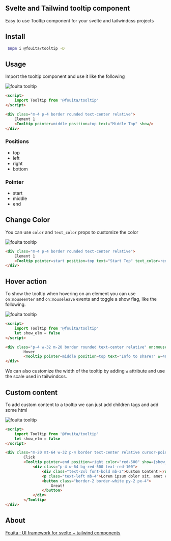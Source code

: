 ## Svelte and Tailwind tooltip component

Easy to use Tooltip component for your svelte and tailwindcss projects

## Install

```bash
 $npm i @fouita/tooltip -D
```

## Usage

Import the tooltip component and use it like the following

![fouita tooltip](https://cdn.fouita.com/assets/pics/template/tooltip/tooltip-simple.jpg)

```html
<script>
	import Tooltip from '@fouita/tooltip'
</script>

<div class="m-4 p-4 border rounded text-center relative">
    Element 1
    <Tooltip pointer=middle position=top text="Middle Top" show/>
</div>
```

### Positions
* top
* left 
* right
* bottom

### Pointer
* start
* middle
* end


## Change Color

You can use `color` and `text_color` props to customize the color 

![fouita tooltip](https://cdn.fouita.com/assets/pics/template/tooltip/tooltip-color.jpg)


```html
<div class="m-4 p-4 border rounded text-center relative">
    Element 1
    <Tooltip pointer=start position=top text="Start Top" text_color=red-100 color=red-700 show />
</div>  
```

## Hover action

To show the tooltip when hovering on an element you can use `on:mouseenter` and `on:mouseleave` events and toggle a show flag, like the following.

![fouita tooltip](https://cdn.fouita.com/assets/pics/template/tooltip/tooltip-hover.jpg)

```html
<script>
	import Tooltip from '@fouita/tooltip'
	let show_elm = false
</script>

<div class="p-4 w-32 m-20 border rounded text-center relative" on:mouseenter={() => show_elm=true} on:mouseleave={() => show_elm=false}>
        Hover
        <Tooltip pointer=middle position=top text="Info to share!" w=48 show={show_elm}/>
</div>
```

We can also customize the width of the tooltip by adding `w` attribute and use the scale used in tailwindcss.


## Custom content

To add custom content to a tooltip we can just add children tags and add some html

![fouita tooltip](https://cdn.fouita.com/assets/pics/template/tooltip/tooltip-click.jpg)

```html
<script>
	import Tooltip from '@fouita/tooltip'
	let show_elm = false
</script>

<div class="m-20 mt-64 w-32 p-4 border text-center relative cursor-pointer" on:click={() => show_elm=!show_elm} >
        Click
        <Tooltip pointer=end position=right color="red-500" show={show_elm}>
            <div class="p-4 w-64 bg-red-500 text-red-100">
                <div class="text-2xl font-bold mb-2">Custom Content!</div>
                <p class="text-left mb-4">Lorem ipsum dolor sit, amet consectetur adipisicing elit. Quos dolores excepturi placeat, eos et iste magnam illo voluptates veritatis exercitationem laborum, doloremque eius omnis, enim corrupti inventore rem vero assumenda.</p>
                <button class="border-2 border-white py-2 px-4">
					Great!
				</button>
            </div>
        </Tooltip>
</div>
```


## About

[Fouita : UI framework for svelte + tailwind components](https://fouita.com)